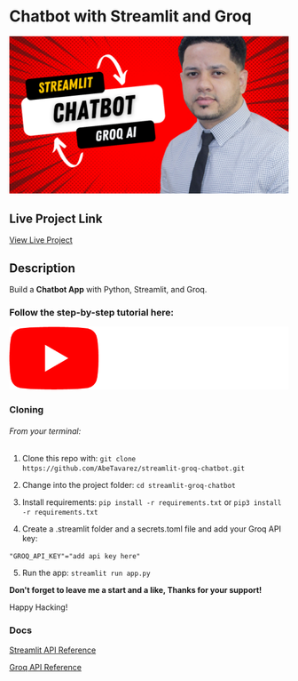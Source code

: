 
# Chatbot with Streamlit and Groq

![Chatbot Playground](<./AI%20Stocks%20Application%20(10).png>)

## Live Project Link
<a href="https://abetavarez-groq-chatbot.streamlit.app/">View Live Project</a>

## Description 

Build a <b>Chatbot App</b> with Python, Streamlit, and Groq.

### Follow the step-by-step tutorial here:

<a href="https://youtu.be/JVgTTsTMW5c?si=2-ccEDChUaTdyUGg">
    <img src="./yt_logo_rgb_dark.png" alt="youtube logo"/>
</a>

### Cloning 

###### From your terminal:

1. Clone this repo with:
   `git clone https://github.com/AbeTavarez/streamlit-groq-chatbot.git`

2. Change into the project folder:
   `cd streamlit-groq-chatbot`

3. Install requirements:
   `pip install -r requirements.txt`
   or
   `pip3 install -r requirements.txt`

4. Create a .streamlit folder and a secrets.toml file and add your Groq API key:

`"GROQ_API_KEY"="add api key here"`

5. Run the app:
   `streamlit run app.py`

<b>Don't forget to leave me a start and a like, Thanks for your support!
</b> 

Happy Hacking!

### Docs

[Streamlit API Reference](https://docs.streamlit.io/develop/api-reference)

[Groq API Reference](https://console.groq.com/docs/overviewe)
